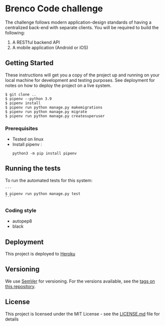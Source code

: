# Brenco Code challenge
The challenge follows modern application-design standards of having a centralized back-end with separate clients. You will be required to build the following:
1. A RESTful backend API
2. A mobile application (Android or iOS)
 
## Getting Started

These instructions will get you a copy of the project up and running on your local machine for development and testing purposes. See deployment for notes on how to deploy the project on a live system.

```
$ git clone ..
$ pipenv --python 3.9
$ pipenv install
$ pipenv run python manage.py makemigrations
$ pipenv run python manage.py migrate
$ pipenv run python manage.py createsuperuser
```

### Prerequisites

* Tested on linux
* Install pipenv :
    ```
    python3 -m pip install pipenv
    ```
## Running the tests

To run the automated tests for this system:

    ```
    $ pipenv run python manage.py test
    ```
### Coding style

* autopep8
* black

## Deployment

This project is deployed to [Heroku](https://keygenerator.herokuapp.com/)

## Versioning

We use [SemVer](http://semver.org/) for versioning. For the versions available, see the [tags on this repository](https://github.com/your/project/tags).

## License

This project is licensed under the MIT License - see the [LICENSE.md](LICENSE.md) file for details